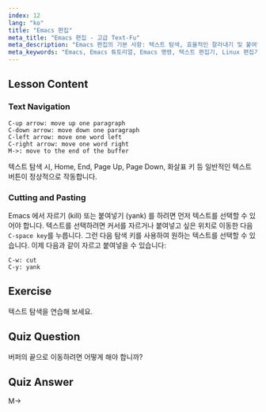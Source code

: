 ```yaml
---
index: 12
lang: "ko"
title: "Emacs 편집"
meta_title: "Emacs 편집 - 고급 Text-Fu"
meta_description: "Emacs 편집의 기본 사항: 텍스트 탐색, 효율적인 잘라내기 및 붙여넣기를 배웁니다. 이 초보자 친화적인 가이드는 Linux 에서 필수 Emacs 명령을 마스터하는 데 도움이 됩니다."
meta_keywords: "Emacs, Emacs 튜토리얼, Emacs 명령, 텍스트 편집기, Linux 편집기, Emacs 탐색, 초보자 Emacs, Emacs 가이드"
---
```


## Lesson Content

### Text Navigation

```
C-up arrow: move up one paragraph
C-down arrow: move down one paragraph
C-left arrow: move one word left
C-right arrow: move one word right
M->: move to the end of the buffer
```

텍스트 탐색 시, Home, End, Page Up, Page Down, 화살표 키 등 일반적인 텍스트 버튼이 정상적으로 작동합니다.

### Cutting and Pasting

Emacs 에서 자르기 (kill) 또는 붙여넣기 (yank) 를 하려면 먼저 텍스트를 선택할 수 있어야 합니다. 텍스트를 선택하려면 커서를 자르거나 붙여넣고 싶은 위치로 이동한 다음 `C-space key`를 누릅니다. 그런 다음 탐색 키를 사용하여 원하는 텍스트를 선택할 수 있습니다. 이제 다음과 같이 자르고 붙여넣을 수 있습니다:

```
C-w: cut
C-y: yank
```

## Exercise

텍스트 탐색을 연습해 보세요.

## Quiz Question

버퍼의 끝으로 이동하려면 어떻게 해야 합니까?

## Quiz Answer

M->
